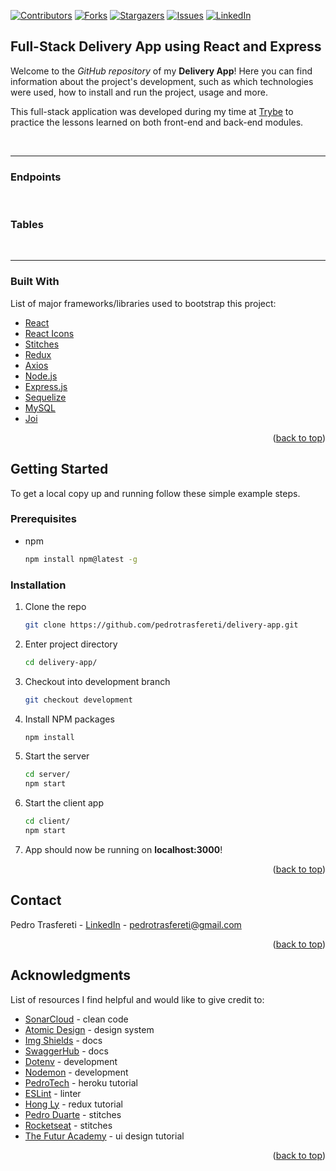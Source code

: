 <div id="top"></div>
<!--
***
*** This readme template was inspired by: https://github.com/othneildrew/Best-README-Template/
***
-->

[![Contributors][contributors-shield]][contributors-url]
[![Forks][forks-shield]][forks-url]
[![Stargazers][stars-shield]][stars-url]
[![Issues][issues-shield]][issues-url]
[![LinkedIn][linkedin-shield]][linkedin-url]

<!-- ABOUT THE PROJECT -->
## Full-Stack Delivery App using React and Express

Welcome to the _GitHub repository_ of my **Delivery App**!
Here you can find information about the project's development, such as which technologies were used, how to install and run the project, usage and more.

This full-stack application was developed during my time at [Trybe](https://www.betrybe.com/) to practice the lessons learned on both front-end and back-end modules.
<!-- The API is a sales management system, where you can create, view, delete and update products and sales. -->

<br>

---

### Endpoints

<!-- A list of all endpoints and supported methods.

* **/products** - Using the `POST` HTTP method, allows the user to create a product with the following JSON structure:
```
{
  "name": "product_name",
  "quantity": "product_quantity"
}
```

The user may also list all products using the `GET` HTTP method;

<br />

* **/products/:id**

  * Using the `PUT` HTTP method, allows the user to edit a product with the provided `id` param and the following JSON structure:
  ```
  {
    "name": "new_product_name",
    "quantity": "new_product_quantity"
  }
  ```

  * The owner of the post may also delete a product using the `DELETE` HTTP method.

<br />

* **/sales** - Using the `POST` HTTP method, allows the user to create (multiple) sales with the following JSON structure:
```
[
  {
    "product_id": "product_id",
    "quantity": "product_quantity",
  }
]
```

The user may also list all sales using the `GET` HTTP method;

<br />

* **/sales/:id**

  * Using the `PUT` HTTP method, allows the user to edit a sale with the provided `id` param and the following JSON structure:
  ```
  [
    {
      "product_id": "id",
      "quantity": "new_quantity"
    }
  ]
  ```

  * The owner of the post may also delete a sale using the `DELETE` HTTP method. -->

<br />

### Tables

<!-- The MySQL schema will contain three tables: **products**, **sales** and **sales_products**. -->

<br />

---

### Built With

List of major frameworks/libraries used to bootstrap this project:

* [React](https://reactjs.org/)
* [React Icons](https://react-icons.github.io/react-icons/)
* [Stitches](https://stitches.dev/)
* [Redux](https://redux.js.org/)
* [Axios](https://axios-http.com/)
* [Node.js](https://nodejs.org/en/)
* [Express.js](https://expressjs.com/)
* [Sequelize](https://sequelize.org/)
* [MySQL](https://www.mysql.com/)
* [Joi](https://joi.dev/)

<p align="right">(<a href="#top">back to top</a>)</p>



<!-- GETTING STARTED -->
## Getting Started

To get a local copy up and running follow these simple example steps.

### Prerequisites

* npm
  ```sh
  npm install npm@latest -g
  ```


### Installation

1. Clone the repo
   ```sh
   git clone https://github.com/pedrotrasfereti/delivery-app.git
   ```
2. Enter project directory
   ```sh
   cd delivery-app/
   ```
3. Checkout into development branch
   ```sh
   git checkout development
   ```
4. Install NPM packages
   ```sh
   npm install
   ```
5. Start the server
   ```sh
   cd server/
   npm start
   ```
6. Start the client app
   ```sh
   cd client/
   npm start
   ```
7. App should now be running on **localhost:3000**!


<p align="right">(<a href="#top">back to top</a>)</p>



<!-- CONTACT -->
## Contact

Pedro Trasfereti - [LinkedIn](https://www.linkedin.com/in/pedro-trasfereti/) - pedrotrasfereti@gmail.com

<p align="right">(<a href="#top">back to top</a>)</p>



<!-- ACKNOWLEDGMENTS -->
## Acknowledgments

List of resources I find helpful and would like to give credit to:

* [SonarCloud](https://sonarcloud.io/) - clean code
* [Atomic Design](https://bradfrost.com/blog/post/atomic-web-design/) - design system
* [Img Shields](https://shields.io) - docs
* [SwaggerHub](https://swagger.io/tools/swaggerhub/) - docs
* [Dotenv](https://www.npmjs.com/package/dotenv) - development
* [Nodemon](https://nodemon.io/) - development
* [PedroTech](https://www.youtube.com/watch?v=lwOsI8LtVEQ) - heroku tutorial
* [ESLint](https://eslint.org/) - linter
* [Hong Ly](https://www.youtube.com/watch?v=7ujSgXRnyig) - redux tutorial
* [Pedro Duarte](https://ped.ro/writing/why-i-build-design-systems-with-stitches-and-radix) - stitches
* [Rocketseat](https://www.youtube.com/watch?v=uraRXlkknRo) - stitches
* [The Futur Academy](https://www.youtube.com/watch?v=eXcKOqviLE0) - ui design tutorial

<p align="right">(<a href="#top">back to top</a>)</p>



<!-- MARKDOWN LINKS & IMAGES -->
<!-- https://www.markdownguide.org/basic-syntax/#reference-style-links -->
[contributors-shield]: https://img.shields.io/github/contributors/othneildrew/Best-README-Template.svg?style=for-the-badge
[contributors-url]: https://github.com/pedrotrasfereti/delivery-app/graphs/contributors
[forks-shield]: https://img.shields.io/github/forks/othneildrew/Best-README-Template.svg?style=for-the-badge
[forks-url]: https://github.com/pedrotrasfereti/delivery-app/network/members
[stars-shield]: https://img.shields.io/github/stars/othneildrew/Best-README-Template.svg?style=for-the-badge
[stars-url]: https://github.com/pedrotrasfereti/delivery-app/stargazers
[issues-shield]: https://img.shields.io/github/issues/othneildrew/Best-README-Template.svg?style=for-the-badge
[issues-url]: https://github.com/pedrotrasfereti/delivery-app/issues
[linkedin-shield]: https://img.shields.io/badge/-LinkedIn-black.svg?style=for-the-badge&logo=linkedin&colorB=555
[linkedin-url]: https://www.linkedin.com/in/pedro-trasfereti/

